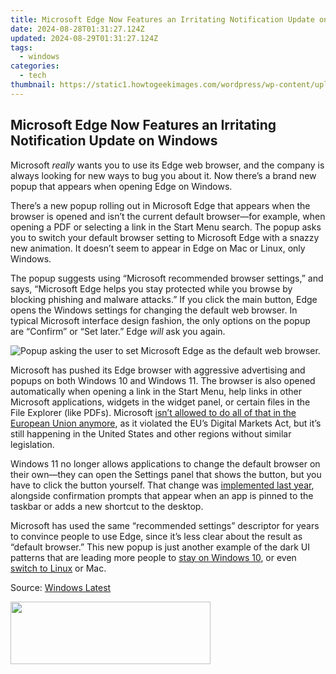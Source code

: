 ```yaml
---
title: Microsoft Edge Now Features an Irritating Notification Update on Windows
date: 2024-08-28T01:31:27.124Z
updated: 2024-08-29T01:31:27.124Z
tags:
  - windows
categories:
  - tech
thumbnail: https://static1.howtogeekimages.com/wordpress/wp-content/uploads/2024/01/microsoft-edge-hero-1.png
---
```


## Microsoft Edge Now Features an Irritating Notification Update on Windows

Microsoft _really_ wants you to use its Edge web browser, and the company is always looking for new ways to bug you about it. Now there’s a brand new popup that appears when opening Edge on Windows.

 There’s a new popup rolling out in Microsoft Edge that appears when the browser is opened and isn’t the current default browser—for example, when opening a PDF or selecting a link in the Start Menu search. The popup asks you to switch your default browser setting to Microsoft Edge with a snazzy new animation. It doesn’t seem to appear in Edge on Mac or Linux, only Windows.

 The popup suggests using “Microsoft recommended browser settings,” and says, “Microsoft Edge helps you stay protected while you browse by blocking phishing and malware attacks.” If you click the main button, Edge opens the Windows settings for changing the default web browser. In typical Microsoft interface design fashion, the only options on the popup are “Confirm” or “Set later.” Edge _will_ ask you again.

![Popup asking the user to set Microsoft Edge as the default web browser.](https://static1.howtogeekimages.com/wordpress/wp-content/uploads/2024/06/edge.png) 

 Microsoft has pushed its Edge browser with aggressive advertising and popups on both Windows 10 and Windows 11\. The browser is also opened automatically when opening a link in the Start Menu, help links in other Microsoft applications, widgets in the widget panel, or certain files in the File Explorer (like PDFs). Microsoft [isn’t allowed to do all of that in the European Union anymore](https://www.theverge.com/2023/9/5/23859537/microsoft-windows-11-default-browser-links-eu-eea-changes), as it violated the EU’s Digital Markets Act, but it’s still happening in the United States and other regions without similar legislation.

 Windows 11 no longer allows applications to change the default browser on their own—they can open the Settings panel that shows the button, but you have to click the button yourself. That change was [implemented last year](https://android-unlock.techidaily.com/in-2024-how-to-change-vivo-y56-5g-lock-screen-clock-in-seconds-by-drfone-android/), alongside confirmation prompts that appear when an app is pinned to the taskbar or adds a new shortcut to the desktop.

 Microsoft has used the same “recommended settings” descriptor for years to convince people to use Edge, since it’s less clear about the result as “default browser.” This new popup is just another example of the dark UI patterns that are leading more people to [stay on Windows 10](https://hardware-tips.techidaily.com/unlocking-innovations-in-computers-and-electronics-on-toms-hardware/), or even [switch to Linux](https://facebook-video-recording.techidaily.com/real-time-storytelling-on-the-rise-navigating-and-thriving-in-a-social-media-world-for-2024/) or Mac.

 Source: [Windows Latest](https://www.windowslatest.com/2024/06/17/microsoft-edge-nags-users-with-a-3d-banner-to-change-windows-11s-default-browser/)

<ins class="adsbygoogle"
     style="display:block"
     data-ad-format="autorelaxed"
     data-ad-client="ca-pub-7571918770474297"
     data-ad-slot="1223367746"></ins>



<ins class="adsbygoogle"
     style="display:block"
     data-ad-client="ca-pub-7571918770474297"
     data-ad-slot="8358498916"
     data-ad-format="auto"
     data-full-width-responsive="true"></ins>



<!-- affiliate ads begin -->
<a href="https://godlikehost.sjv.io/c/5597632/1920054/21774" target="_top" id="1920054"><img src="//a.impactradius-go.com/display-ad/21774-1920054" border="0" alt="" width="320" height="100"/></a><img height="0" width="0" src="https://imp.pxf.io/i/5597632/1920054/21774" style="position:absolute;visibility:hidden;" border="0" />
<!-- affiliate ads end -->